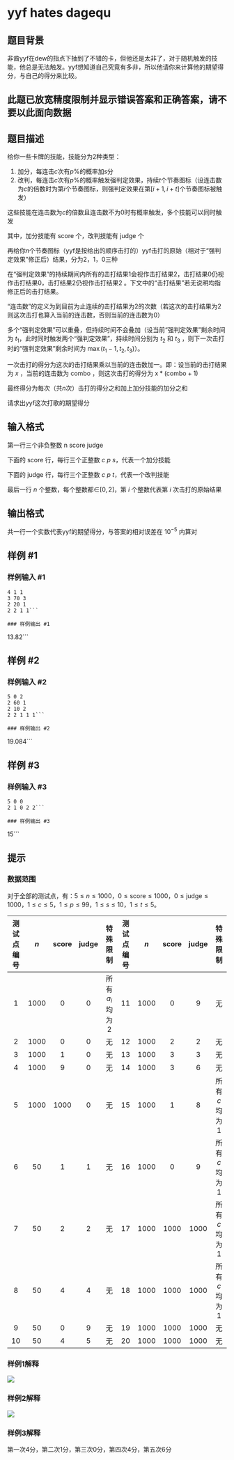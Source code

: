 # yyf hates dagequ

## 题目背景

非酋yyf在dew的指点下抽到了不错的卡，但他还是太非了，对于随机触发的技能，他总是无法触发。yyf想知道自己究竟有多非，所以他请你来计算他的期望得分，与自己的得分来比较。

## 此题已放宽精度限制并显示错误答案和正确答案，请不要以此面向数据

## 题目描述

给你一些卡牌的技能，技能分为$2$种类型：
1. 加分，每连击$c$次有$p\%$的概率加$s$分
2. 改判，每连击$c$次有$p\%$的概率触发强判定效果，持续$t$个节奏图标（设连击数为$c$的倍数时为第$i$个节奏图标，则强判定效果在第$[i+1,i+t]$个节奏图标被触发）

这些技能在连击数为$c$的倍数且连击数不为$0$时有概率触发，多个技能可以同时触发

其中，加分技能有 $\mathrm{score}$ 个，改判技能有 $\mathrm{judge}$ 个

再给你$n$个节奏图标（yyf是按给出的顺序击打的）yyf击打的原始（相对于“强判定效果”修正后）结果，分为$2$，$1$，$0$三种

在“强判定效果”的持续期间内所有的击打结果$1$会视作击打结果$2$，击打结果$0$仍视作击打结果$0$，击打结果$2$仍视作击打结果$2$ 。下文中的“击打结果”若无说明均指修正后的击打结果。

“连击数”的定义为到目前为止连续的击打结果为$2$的次数（若这次的击打结果为$2$则这次击打也算入当前的连击数，否则当前的连击数为$0$）

多个“强判定效果”可以重叠，但持续时间不会叠加（设当前“强判定效果”剩余时间为 $t_1$，此时同时触发两个“强判定效果”，持续时间分别为 $t_2$ 和 $t_3$ ，则下一次击打时的“强判定效果”剩余时间为 $\max(t_1-1,t_2,t_3)$）。

一次击打的得分为这次的击打结果乘以当前的连击数加一。即：设当前的击打结果为 $x$ ，当前的连击数为 $\mathrm{combo}$ ，则这次击打的得分为 $\mathrm{x*(combo+1)}$

最终得分为每次（共$n$次）击打的得分之和加上加分技能的加分之和

请求出yyf这次打歌的期望得分

## 输入格式

第一行三个非负整数 $\mathrm{n\ score\ judge}$

下面的 $\mathrm{score}$ 行，每行三个正整数 $c\ p\ s$，代表一个加分技能

下面的 $\mathrm{judge}$ 行，每行三个正整数 $c\ p\ t$，代表一个改判技能

最后一行 $n$ 个整数，每个整数都∈$[0,2]$，第 $i$ 个整数代表第 $i$ 次击打的原始结果

## 输出格式

共一行一个实数代表yyf的期望得分，与答案的相对误差在 $10^{-5}$ 内算对

## 样例 #1

### 样例输入 #1
```
4 1 1
3 70 3
2 20 1
2 2 1 1```

### 样例输出 #1

```
13.82```

## 样例 #2

### 样例输入 #2
```
5 0 2
2 60 1
2 10 2
2 2 1 1 1```

### 样例输出 #2

```
19.084```

## 样例 #3

### 样例输入 #3
```
5 0 0
2 1 0 2 2```

### 样例输出 #3

```
15```

## 提示

### 数据范围

对于全部的测试点，有：$5 \le n \le 1000$，$0 \le \mathrm{score} \le 1000$，$0 \le \mathrm{judge} \le 1000$，$1 \le c \le 5$，$1 \le p \le 99$，$1 \le s \le 10$，$1 \le t \le 5$。

| 测试点编号 | $n$ | $\mathrm{score}$ | $\mathrm{judge}$ | 特殊限制 | 测试点编号 | $n$ | $\mathrm{score}$ | $\mathrm{judge}$ | 特殊限制 |
| :----------: | :----------: | :----------: | :----------: | :----------: | :----------: | :----------: | :----------: | :----------: | :----------: |
| $1$ | $1000$ | $\ \,0\ \,$ | $\ \,0\ \,$ | 所有 $a_i$ 均为 $2$ | $11$ | $1000$ | $\ \,0\ \,$ | $\ \,9\ \,$ | 无 |
| $2$ | $1000$ | $0$ | $0$ | 无 | $12$ | $1000$ | $2$ | $2$ | 无 |
| $3$ | $1000$ | $1$ | $0$ | 无 | $13$ | $1000$ | $3$ | $3$ | 无 |
| $4$ | $1000$ | $9$ | $0$ | 无 | $14$ | $1000$ | $3$ | $6$ | 无 |
| $5$ | $1000$ | $1000$ | $0$ | 无 | $15$ | $1000$ | $1$ | $8$ | 所有 $c$ 均为 $1$ |
| $6$ | $50$ | $1$ | $1$ | 无 | $16$ | $1000$ | $0$ | $9$ | 所有 $c$ 均为 $1$ |
| $7$ | $50$ | $2$ | $2$ | 无 | $17$ | $1000$ | $1000$ | $1000$ | 所有 $c$ 均为 $1$ |
| $8$ | $50$ | $4$ | $4$ | 无 | $18$ | $1000$ | $1000$ | $1000$ | 所有 $c$ 均为 $1$ |
| $9$ | $50$ | $0$ | $9$ | 无 | $19$ | $1000$ | $1000$ | $1000$ | 无 |
| $10$ | $50$ | $4$ | $5$ | 无 | $20$ | $1000$ | $1000$ | $1000$ | 无 |

### 样例1解释
![](http://r.photo.store.qq.com/psb?/V11ZEfn30LVDI9/3rB7qBlAbyk6EG8z2z2reDgtURYGLOznZ5cBXtt7dBE!/r/dDABAAAAAAAA)

### 样例2解释
![](http://r.photo.store.qq.com/psb?/V11ZEfn30LVDI9/uEho1u0*TOKN4B68Dgbm5jDpK2wcQSSYXVsOahvBIUA!/r/dEEBAAAAAAAA)

### 样例3解释

第一次4分，第二次1分，第三次0分，第四次4分，第五次6分

